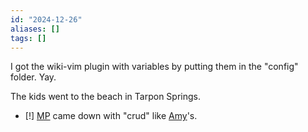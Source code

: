 ```yaml
---
id: "2024-12-26"
aliases: []
tags: []
---
```


I got the wiki-vim plugin with variables by putting them in the "config" folder. Yay.

The kids went to the beach in Tarpon Springs. 


- [!] [MP](/MP.md) came down with "crud" like [Amy](/Amy.md)'s.

